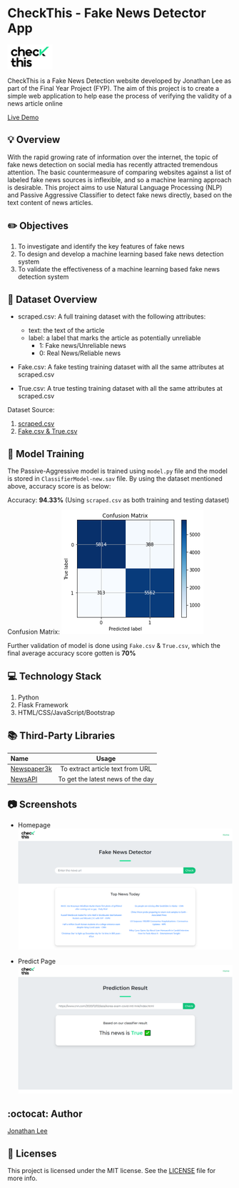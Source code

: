 # CheckThis - Fake News Detector App
<img src="static/assets/logo-v2.png"
     alt="CheckThis Logo"
     style="width: 20%; height: 20%" />

CheckThis is a Fake News Detection website developed by Jonathan Lee as part of the Final Year Project (FYP). The aim of this project is to create a simple web application to help ease the process of verifying the validity of a news article online

[Live Demo](https://fakenewsdetectorapp.herokuapp.com/)

## :bulb: Overview
With the rapid growing rate of information over the internet, the topic of fake news detection on social media has recently attracted tremendous attention. The basic countermeasure of comparing websites against a list of labeled fake news sources is inflexible, and so a machine learning approach is desirable. This project aims to use Natural Language Processing (NLP) and Passive Aggressive Classifier to detect fake news directly, based on the text content of news articles.

## :pencil2: Objectives
1. To investigate and identify the key features of fake news
2. To design and develop a machine learning based fake news detection system
3. To validate the effectiveness of a machine learning based fake news detection system

## :speech_balloon: Dataset Overview

- scraped.csv: A full training dataset with the following attributes:
    - text: the text of the article
    - label: a label that marks the article as potentially unreliable
        - 1: Fake news/Unreliable news
        - 0: Real News/Reliable news

- Fake.csv: A fake testing training dataset with all the same attributes at scraped.csv 
- True.csv: A true testing training dataset with all the same attributes at scraped.csv 

Dataset Source: 
1. [scraped.csv](https://www.kaggle.com/shashankvikramsingh/fake-news-scraped)
2. [Fake.csv & True.csv](https://www.kaggle.com/clmentbisaillon/fake-and-real-news-dataset)

## :dart: Model Training
The Passive-Aggressive model is trained using `model.py` file and the model is stored in `ClassifierModel-new.sav` file. By using the dataset mentioned above, accuracy score is as below:

Accuracy: **94.33%** (Using `scraped.csv` as both training and testing dataset)

Confusion Matrix:
![Confusion Matrix](assets/confusion-matrix.png)

Further validation of model is done using `Fake.csv` & `True.csv`, which the final average accuracy score gotten is **70%**

## :computer: Technology Stack
1. Python
2. Flask Framework
3. HTML/CSS/JavaScript/Bootstrap

## :books: Third-Party Libraries

| Name                                                                              | Usage                                               |
| :-------------                                                                    | :----------:                                        |
|  [Newspaper3k](https://github.com/codelucas/newspaper)                            | To extract article text from URL                    |
|  [NewsAPI](https://newsapi.org/)                                                  | To get the latest news of the day                   |

## :camera: Screenshots
- Homepage
![Home Page](assets/homepage.png)

- Predict Page
![Predict Page](assets/predict.png)

## :octocat: Author
[Jonathan Lee](https://github.com/jonathanlee06)

## :bookmark_tabs: Licenses
This project is licensed under the MIT license. See the [LICENSE](https://github.com/jonathanlee06/FakeNewsDetectorApp/blob/master/LICENSE) file for more info.